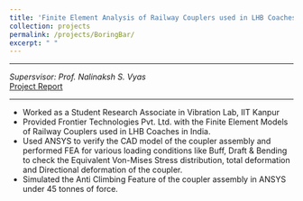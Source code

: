 ```yaml
---
title: 'Finite Element Analysis of Railway Couplers used in LHB Coaches'
collection: projects
permalink: /projects/BoringBar/
excerpt: " "
---
```


---

*Supersvisor: Prof. Nalinaksh S. Vyas*  
[Project Report](http://exampleurl.com)

---

* Worked as a Student Research Associate in Vibration Lab, IIT Kanpur	
*	Provided Frontier Technologies Pvt. Ltd. with the Finite Element Models of Railway Couplers used in LHB Coaches in India.
* Used ANSYS to verify the CAD model of the coupler assembly and performed FEA for various loading conditions like Buff, Draft & Bending to check the Equivalent Von-Mises Stress distribution, total deformation and Directional deformation of the coupler.
*	Simulated the Anti Climbing Feature of the coupler assembly in ANSYS under 45 tonnes of force.
